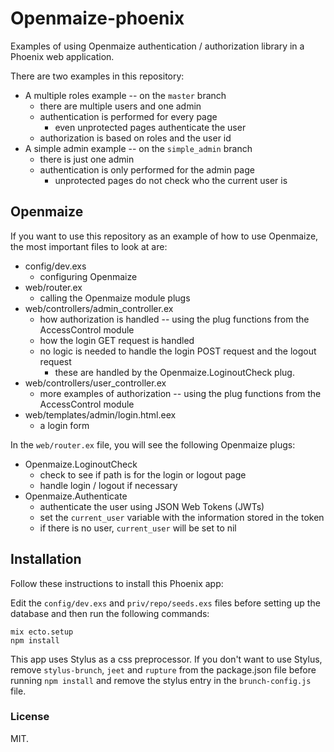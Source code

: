 # Openmaize-phoenix

Examples of using Openmaize authentication / authorization library in a Phoenix web
application.

There are two examples in this repository:

* A multiple roles example -- on the `master` branch
  * there are multiple users and one admin
  * authentication is performed for every page
    * even unprotected pages authenticate the user
  * authorization is based on roles and the user id
* A simple admin example -- on the `simple_admin` branch
  * there is just one admin
  * authentication is only performed for the admin page
    * unprotected pages do not check who the current user is

## Openmaize

If you want to use this repository as an example of how to use Openmaize,
the most important files to look at are:

* config/dev.exs
  * configuring Openmaize
* web/router.ex
  * calling the Openmaize module plugs
* web/controllers/admin_controller.ex
  * how authorization is handled -- using the plug functions from the AccessControl module
  * how the login GET request is handled
  * no logic is needed to handle the login POST request and the logout request
    * these are handled by the Openmaize.LoginoutCheck plug.
* web/controllers/user_controller.ex
  * more examples of authorization -- using the plug functions from the AccessControl module
* web/templates/admin/login.html.eex
  * a login form

In the `web/router.ex` file, you will see the following Openmaize plugs:

* Openmaize.LoginoutCheck
  * check to see if path is for the login or logout page
  * handle login / logout if necessary
* Openmaize.Authenticate
  * authenticate the user using JSON Web Tokens (JWTs)
  * set the `current_user` variable with the information stored in the token
  * if there is no user, `current_user` will be set to nil

## Installation

Follow these instructions to install this Phoenix app:

Edit the `config/dev.exs` and `priv/repo/seeds.exs` files before setting up the database
and then run the following commands:

    mix ecto.setup
    npm install

This app uses Stylus as a css preprocessor. If you don't want to use Stylus, remove
`stylus-brunch`, `jeet` and `rupture` from the package.json file before running
`npm install` and remove the stylus entry in the `brunch-config.js` file.

### License

MIT.
